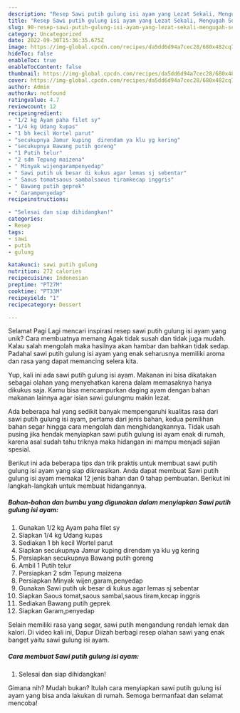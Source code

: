 ```yaml
---
description: "Resep Sawi putih gulung isi ayam yang Lezat Sekali, Mengugah Selera"
title: "Resep Sawi putih gulung isi ayam yang Lezat Sekali, Mengugah Selera"
slug: 90-resep-sawi-putih-gulung-isi-ayam-yang-lezat-sekali-mengugah-selera
category: Uncategorized
date: 2022-09-30T15:36:35.675Z
image: https://img-global.cpcdn.com/recipes/da5dd6d94a7cec28/680x482cq70/sawi-putih-gulung-isi-ayam-foto-resep-utama.jpg
hideToc: false
enableToc: true
enableTocContent: false
thumbnail: https://img-global.cpcdn.com/recipes/da5dd6d94a7cec28/680x482cq70/sawi-putih-gulung-isi-ayam-foto-resep-utama.jpg
cover: https://img-global.cpcdn.com/recipes/da5dd6d94a7cec28/680x482cq70/sawi-putih-gulung-isi-ayam-foto-resep-utama.jpg
author: Admin
authorAv: notfound
ratingvalue: 4.7
reviewcount: 12
recipeingredient:
- "1/2 kg Ayam paha filet sy"
- "1/4 kg Udang kupas"
- "1 bh kecil Wortel parut"
- "secukupnya Jamur kuping  direndam ya klu yg kering"
- "secukupnya Bawang putih goreng"
- "1 Putih telur"
- "2 sdm Tepung maizena"
- " Minyak wijengarampenyedap"
- " Sawi putih uk besar di kukus agar lemas sj sebentar"
- " Saous tomatsaous sambalsaous tiramkecap inggris"
- " Bawang putih geprek"
- " Garampenyedap"
recipeinstructions:

- "Selesai dan siap dihidangkan!"
categories:
- Resep
tags:
- sawi
- putih
- gulung

katakunci: sawi putih gulung 
nutrition: 272 calories
recipecuisine: Indonesian
preptime: "PT27M"
cooktime: "PT33M"
recipeyield: "1"
recipecategory: Dessert

---
```



Selamat Pagi Lagi mencari inspirasi resep sawi putih gulung isi ayam yang unik? Cara membuatnya memang Agak tidak susah dan tidak juga mudah. Kalau salah mengolah maka hasilnya akan hambar dan bahkan tidak sedap. Padahal sawi putih gulung isi ayam yang enak seharusnya memiliki aroma dan rasa yang dapat memancing selera kita.


Yup, kali ini ada sawi putih gulung isi ayam. Makanan ini bisa dikatakan sebagai olahan yang menyehatkan karena dalam memasaknya hanya dikukus saja. Kamu bisa mencampurkan daging ayam dengan bahan makanan lainnya agar isian sawi gulungmu makin lezat.

Ada beberapa hal yang sedikit banyak mempengaruhi kualitas rasa dari sawi putih gulung isi ayam, pertama dari jenis bahan, kedua pemilihan bahan segar hingga cara mengolah dan menghidangkannya. Tidak usah pusing jika hendak menyiapkan sawi putih gulung isi ayam enak di rumah, karena asal sudah tahu triknya maka hidangan ini mampu menjadi sajian spesial.


Berikut ini ada beberapa tips dan trik praktis untuk membuat sawi putih gulung isi ayam yang siap dikreasikan. Anda dapat membuat Sawi putih gulung isi ayam memakai 12 jenis bahan dan 0 tahap pembuatan. Berikut ini langkah-langkah untuk membuat hidangannya.

<!--inarticleads1-->

##### Bahan-bahan dan bumbu yang digunakan dalam menyiapkan Sawi putih gulung isi ayam:

1. Gunakan 1/2 kg Ayam paha filet sy
1. Siapkan 1/4 kg Udang kupas
1. Sediakan 1 bh kecil Wortel parut
1. Siapkan secukupnya Jamur kuping  direndam ya klu yg kering
1. Persiapkan secukupnya Bawang putih goreng
1. Ambil 1 Putih telur
1. Persiapkan 2 sdm Tepung maizena
1. Persiapkan  Minyak wijen,garam,penyedap
1. Gunakan  Sawi putih uk besar di kukus agar lemas sj sebentar
1. Siapkan  Saous tomat,saous sambal,saous tiram,kecap inggris
1. Sediakan  Bawang putih geprek
1. Siapkan  Garam,penyedap


Selain memiliki rasa yang segar, sawi putih mengandung rendah lemak dan kalori. Di video kali ini, Dapur Diizah berbagi resep olahan sawi yang enak banget yaitu sawi gulung isi ayam. 

<!--inarticleads2-->

##### Cara membuat Sawi putih gulung isi ayam:


1. Selesai dan siap dihidangkan!



Gimana nih? Mudah bukan? Itulah cara menyiapkan sawi putih gulung isi ayam yang bisa anda lakukan di rumah. Semoga bermanfaat dan selamat mencoba!
